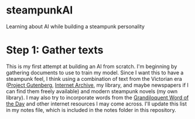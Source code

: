 # steampunkAI
Learning about AI while building a steampunk personality

# Step 1: Gather texts
This is my first attempt at building an AI from scratch. I'm beginning by gathering documents to use to train my model. Since I want this to have a steampunk feel, I think using a combination of text from the Victorian era ([Project Gutenberg](https://www.gutenberg.org/), [Internet Archive](https://archive.org/), my library, and maybe newspapers if I can find them freely available) and modern steampunk novels (my own library). I may also try to incorporate words from the [Grandiloquent Word of the Day](https://www.grandiloquentwordoftheday.com/) and other internet resources I may come across. I'll update this list in my notes file, which is included in the notes folder in this repository.